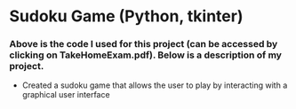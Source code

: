 # Sudoku Game (Python, tkinter)
### Above is the code I used for this project (can be accessed by clicking on TakeHomeExam.pdf). Below is a description of my project.
- Created a sudoku game that allows the user to play by interacting with a graphical user interface


